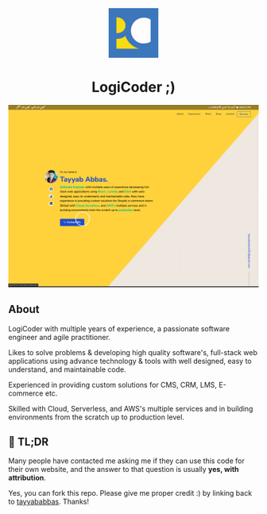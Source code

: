 <div align="center">
  <img alt="Logo" src="./images/me/logo.jpg" width="100" />
</div>
<h1 align="center">
  LogiCoder ;)
</h1>
<!-- <p align="center">
  <a href="https://app.netlify.com/sites/brittanychiang/deploys" target="_blank">
    <img src="https://api.netlify.com/api/v1/badges/1963b488-7b78-48c9-9e2d-6fb5e47ab3af/deploy-status" alt="Netlify Status" />
  </a>
</p> -->

![tayyababbas](./images/me/hero.png)

## About
LogiCoder with multiple years of experience, a passionate software engineer and agile practitioner.

Likes to solve problems & developing high quality software's, full-stack web applications using advance technology & tools with well designed, easy to understand, and maintainable code.

Experienced in providing custom solutions for CMS, CRM, LMS, E-commerce etc.

Skilled with Cloud, Serverless, and AWS's multiple services and in building environments from the scratch up to production level.

## 🚨  TL;DR

Many people have contacted me asking me if they can use this code for their own website, and the answer to that question is usually **yes, with attribution**.

Yes, you can fork this repo. Please give me proper credit :) by linking back to [tayyababbas](https://tayyab-abbas.github.io/tayyababbas.github.io/). Thanks!
